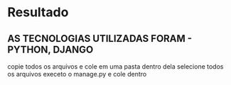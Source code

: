# Resultado
## AS TECNOLOGIAS UTILIZADAS FORAM - PYTHON, DJANGO
copie todos os arquivos e cole em uma pasta dentro dela selecione todos os arquivos execeto o manage.py e cole dentro 





